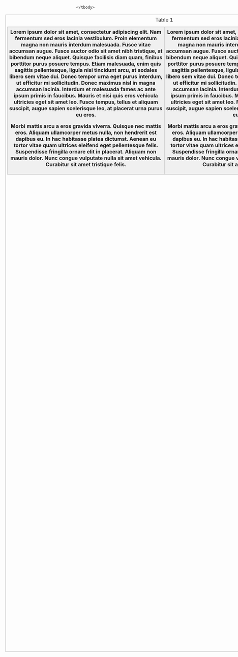   <body>
  <center>
      <style> 
	       body {
        background-image: url("https://i.pinimg.com/564x/ee/96/06/ee9606c1e661990cad30cc13e5b1316b.jpg");
        background-attachment: fixed;
         background-position: bottom;
       }
	  </style>
	  </body>
<style>
	.demo {
		width:1000px;
		height:2000px;
		border:1px solid #C0C0C0;
		border-collapse:collapse;
		padding:5px;
	}
	.demo th {
		border:1px solid #C0C0C0;
		padding:5px;
		background:#F0F0F0;
	}
	.demo td {
		border:1px solid #C0C0C0;
		text-align:center;
		padding:5px;
		background:#FFFFFF;
	}
</style>
<table class="demo">
	<caption>Table 1</caption>
	<thead>
	<tr>
		<th>Lorem ipsum dolor sit amet, consectetur adipiscing elit. Nam fermentum sed eros lacinia vestibulum. Proin elementum magna non mauris interdum malesuada. Fusce vitae accumsan augue. Fusce auctor odio sit amet nibh tristique, at bibendum neque aliquet. Quisque facilisis diam quam, finibus porttitor purus posuere tempus. Etiam malesuada, enim quis sagittis pellentesque, ligula nisi tincidunt arcu, at sodales libero sem vitae dui. Donec tempor urna eget purus interdum, ut efficitur mi sollicitudin. Donec maximus nisl in magna accumsan lacinia. Interdum et malesuada fames ac ante ipsum primis in faucibus. Mauris et nisi quis eros vehicula ultricies eget sit amet leo. Fusce tempus, tellus et aliquam suscipit, augue sapien scelerisque leo, at placerat urna purus eu eros.

Morbi mattis arcu a eros gravida viverra. Quisque nec mattis eros. Aliquam ullamcorper metus nulla, non hendrerit est dapibus eu. In hac habitasse platea dictumst. Aenean eu tortor vitae quam ultrices eleifend eget pellentesque felis. Suspendisse fringilla ornare elit in placerat. Aliquam non mauris dolor. Nunc congue vulputate nulla sit amet vehicula. Curabitur sit amet tristique felis.</th>
		<th>Lorem ipsum dolor sit amet, consectetur adipiscing elit. Nam fermentum sed eros lacinia vestibulum. Proin elementum magna non mauris interdum malesuada. Fusce vitae accumsan augue. Fusce auctor odio sit amet nibh tristique, at bibendum neque aliquet. Quisque facilisis diam quam, finibus porttitor purus posuere tempus. Etiam malesuada, enim quis sagittis pellentesque, ligula nisi tincidunt arcu, at sodales libero sem vitae dui. Donec tempor urna eget purus interdum, ut efficitur mi sollicitudin. Donec maximus nisl in magna accumsan lacinia. Interdum et malesuada fames ac ante ipsum primis in faucibus. Mauris et nisi quis eros vehicula ultricies eget sit amet leo. Fusce tempus, tellus et aliquam suscipit, augue sapien scelerisque leo, at placerat urna purus eu eros.

Morbi mattis arcu a eros gravida viverra. Quisque nec mattis eros. Aliquam ullamcorper metus nulla, non hendrerit est dapibus eu. In hac habitasse platea dictumst. Aenean eu tortor vitae quam ultrices eleifend eget pellentesque felis. Suspendisse fringilla ornare elit in placerat. Aliquam non mauris dolor. Nunc congue vulputate nulla sit amet vehicula. Curabitur sit amet tristique felis.</th>
	</tr>
	</thead>
	<tbody>

	</tbody>
</table>
